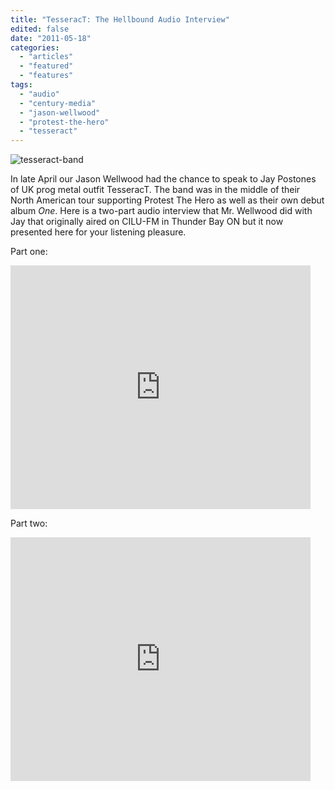 ```yaml
---
title: "TesseracT: The Hellbound Audio Interview"
edited: false
date: "2011-05-18"
categories:
  - "articles"
  - "featured"
  - "features"
tags:
  - "audio"
  - "century-media"
  - "jason-wellwood"
  - "protest-the-hero"
  - "tesseract"
---
```


![](http://www.hellbound.ca/wp-content/uploads/2011/05/tesseract-band-595x396.jpg "tesseract-band")

In late April our Jason Wellwood had the chance to speak to Jay Postones of UK prog metal outfit TesseracT. The band was in the middle of their North American tour supporting Protest The Hero as well as their own debut album _One_. Here is a two-part audio interview that Mr. Wellwood did with Jay that originally aired on CILU-FM in Thunder Bay ON but it now presented here for your listening pleasure.

Part one:

<iframe width="480" height="390" src="http://www.youtube.com/embed/tGjZl-NiILg" frameborder="0" allowfullscreen></iframe>

Part two:

<iframe width="480" height="390" src="http://www.youtube.com/embed/j5jLVR7QzG0" frameborder="0" allowfullscreen></iframe>
